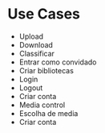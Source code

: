 # Use Cases

* Upload
* Download
* Classificar
* Entrar como convidado
* Criar bibliotecas
* Login
* Logout
* Criar conta
* Media control
* Escolha de media
* Criar conta
